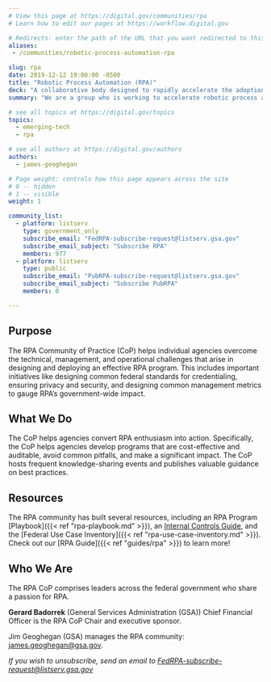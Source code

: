 ```yaml
---
# View this page at https://digital.gov/communities/rpa
# Learn how to edit our pages at https://workflow.digital.gov

# Redirects: enter the path of the URL that you want redirected to this page
aliases:
 - /communities/robotic-process-automation-rpa

slug: rpa
date: 2019-12-12 19:00:00 -0500
title: "Robotic Process Automation (RPA)"
deck: "A collaborative body designed to rapidly accelerate the adoption of RPA technology across the federal government"
summary: "We are a group who is working to accelerate robotic process automation (RPA) adoption in the federal government."

# see all topics at https://digital.gov/topics
topics:
  - emerging-tech
  - rpa

# see all authors at https://digital.gov/authors
authors:
  - james-geoghegan

# Page weight: controls how this page appears across the site
# 0 -- hidden
# 1 -- visible
weight: 1

community_list:
  - platform: listserv
    type: government_only
    subscribe_email: "FedRPA-subscribe-request@listserv.gsa.gov"
    subscribe_email_subject: "Subscribe RPA"
    members: 977
  - platform: listserv
    type: public
    subscribe_email: "PubRPA-subscribe-request@listserv.gsa.gov"
    subscribe_email_subject: "Subscribe PubRPA"
    members: 0

---
```


## Purpose

The RPA Community of Practice (CoP) helps individual agencies overcome the technical, management, and operational challenges that arise in designing and deploying an effective RPA program. This includes important initiatives like designing common federal standards for credentialing, ensuring privacy and security, and designing common management metrics to gauge RPA’s government-wide impact.

## What We Do

The CoP helps agencies convert RPA enthusiasm into action. Specifically, the CoP helps agencies develop programs that are cost-effective and auditable, avoid common pitfalls, and make a significant impact. The CoP hosts frequent knowledge-sharing events and publishes valuable guidance on best practices.

## Resources

The RPA community has built several resources, including an RPA Program [Playbook]({{< ref "rpa-playbook.md" >}}), an [Internal Controls Guide](https://digital.gov/pdf/rpa-playbook-ic-addendum-v1.0.pdf), and the [Federal Use Case Inventory]({{< ref "rpa-use-case-inventory.md" >}}). Check out our [RPA Guide]({{< ref "guides/rpa" >}}) to learn more!

## Who We Are

The RPA CoP comprises  leaders across the federal government who share a passion for RPA.

**Gerard Badorrek** (General Services Administration (GSA)) Chief Financial Officer is the  RPA CoP Chair and executive sponsor.

Jim Geoghegan (GSA) manages the RPA community: [james.geoghegan@gsa.gov](mailto:james.geoghegan@gsa.gov).

_If you wish to unsubscribe, send an email to [FedRPA-subscribe-request@listserv.gsa.gov](mailto:FedRPA-subscribe-request@listserv.gsa.gov)_
